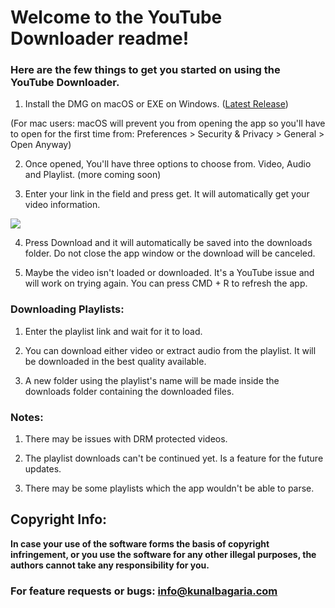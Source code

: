 # Welcome to the YouTube Downloader readme!

### Here are the few things to get you started on using the YouTube Downloader.

1. Install the DMG on macOS or EXE on Windows. ([Latest Release](https://github.com/promedial/YouTube-Downloader/releases))

(For mac users: macOS will prevent you from opening the app so you'll have to open for the first time from: 
Preferences > Security & Privacy > General > Open Anyway)

2. Once opened, You'll have three options to choose from. Video, Audio and Playlist. (more coming soon)

3. Enter your link in the field and press get. It will automatically get your video information.

![](https://i.imgur.com/tB1BrHs.png)

4. Press Download and it will automatically be saved into the downloads folder. Do not close the app window or the download will be canceled.

5. Maybe the video isn't loaded or downloaded. It's a YouTube issue and will work on trying again. You can press CMD + R to refresh the app.


### Downloading Playlists:

1. Enter the playlist link and wait for it to load.

2. You can download either video or extract audio from the playlist. It will be downloaded in the best quality available.

3. A new folder using the playlist's name will be made inside the downloads folder containing the downloaded files.


### Notes:

1. There may be issues with DRM protected videos.

2. The playlist downloads can't be continued yet. Is a feature for the future updates.

3. There may be some playlists which the app wouldn't be able to parse.


## Copyright Info:

**In case your use of the software forms the basis of copyright infringement, or you use the software for any other illegal purposes, the authors cannot take any responsibility for you.**


### For feature requests or bugs: info@kunalbagaria.com

